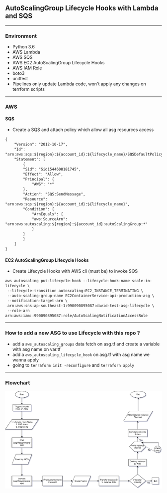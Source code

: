 ## AutoScalingGroup Lifecycle Hooks with Lambda and SQS

---
### Environment
- Python 3.6
- AWS Lambda
- AWS SQS
- AWS EC2 AutoScalingGroup Lifecycle Hooks
- AWS IAM Role
- boto3
- unittest
- Pipelines only update Lambda code, won't apply any changes on terrform scripts
 
---

### AWS
#### SQS
- Create a SQS and attach policy which allow all asg resources access

```
{
    "Version": "2012-10-17",
    "Id": "arn:aws:sqs:${region}:${account_id}:${lifecycle_name}/SQSDefaultPolicy",
    "Statement": [
        {
        "Sid": "Sid1544608181745",
        "Effect": "Allow",
        "Principal": {
            "AWS": "*"
        },
        "Action": "SQS:SendMessage",
        "Resource": "arn:aws:sqs:${region}:${account_id}:${lifecycle_name}",
        "Condition": {
            "ArnEquals": {
            "aws:SourceArn": "arn:aws:autoscaling:${region}:${account_id}:autoScalingGroup:*"
            }
        }
        }
    ]
}
```

#### EC2 AutoScalingGroup Lifecycle Hooks
- Create Lifecycle Hooks with AWS cli (must be) to invoke SQS
```
aws autoscaling put-lifecycle-hook --lifecycle-hook-name scale-in-lifecycle \
 --lifecycle-transition autoscaling:EC2_INSTANCE_TERMINATING \
 --auto-scaling-group-name EC2ContainerService-api-production-asg \
 --notification-target-arn \
 arn:aws:sns:ap-southeast-1:990090895087:david-test-asg-lifecycle \
 --role-arn arn:aws:iam::990090895087:role/AutoScalingNotificationAccessRole
```

---

### How to add a new ASG to use Lifecycle with this repo ?
- add a `aws_autoscaling_groups` data fetch on asg.tf and create a variable with asg name on var.tf
- add a `aws_autoscaling_lifecycle_hook` on asg.tf with asg name we wanna apply
- going to `terraform init -reconfigure` and `terraforn apply`

---

### Flowchart


![text](https://github.com/davidh83110/AutoScalingGroup-SQS-LifecycleHooks-Lambda/blob/master/flowchart.png?raw=true)
